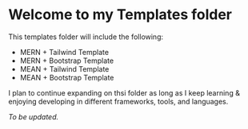 # Welcome to my Templates folder
This templates folder will include the following:

- MERN + Tailwind Template
- MERN + Bootstrap Template
- MEAN + Tailwind Template
- MEAN + Bootstrap Template

I plan to continue expanding on thsi folder as long as I keep learning & enjoying developing in different frameworks, tools, and languages.

*To be updated.*